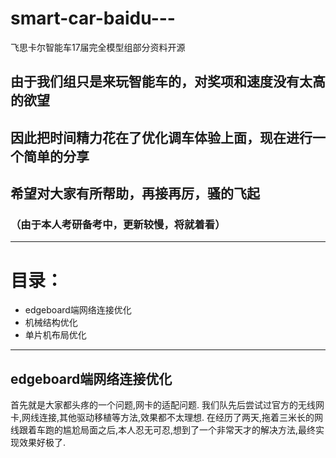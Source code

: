 # smart-car-baidu---
飞思卡尔智能车17届完全模型组部分资料开源
## 由于我们组只是来玩智能车的，对奖项和速度没有太高的欲望
## 因此把时间精力花在了优化调车体验上面，现在进行一个简单的分享
## 希望对大家有所帮助，再接再厉，骚的飞起
### （由于本人考研备考中，更新较慢，将就着看）
___
# 目录：
- edgeboard端网络连接优化
- 机械结构优化
- 单片机布局优化
---
## edgeboard端网络连接优化
  首先就是大家都头疼的一个问题,网卡的适配问题.
  我们队先后尝试过官方的无线网卡,网线连接,其他驱动移植等方法,效果都不太理想.
  在经历了两天,拖着三米长的网线跟着车跑的尴尬局面之后,本人忍无可忍,想到了一个非常天才的解决方法,最终实现效果好极了.
